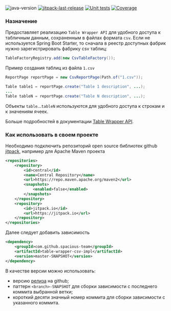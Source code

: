 ![java-version](https://img.shields.io/badge/Java-11-brightgreen?style=flat-square)
[![jitpack-last-release](https://jitpack.io/v/spacious-team/table-wrapper-csv-impl.svg?style=flat-square)](
https://jitpack.io/#spacious-team/table-wrapper-csv-impl)
[![Unit tests](https://img.shields.io/endpoint.svg?url=https%3A%2F%2Factions-badge.atrox.dev%2Fspacious-team%2Ftable-wrapper-csv-impl%2Fbadge%3Fref%3Ddevelop&style=flat-square&label=Test&logo=none)](
https://github.com/spacious-team/table-wrapper-csv-impl/actions/workflows/unit-tests.yml)
[![Coverage](https://img.shields.io/codecov/c/github/spacious-team/table-wrapper-csv-impl/develop?label=Coverage&style=flat-square&token=abjh1TArzE)](
https://codecov.io/gh/spacious-team/table-wrapper-csv-impl)

### Назначение
Предоставляет реализацию `Table Wrapper API` для удобного доступа к табличным данным, сохраненным в файлах формата `csv`.
Если не используется Spring Boot Starter, то сначала в реестр доступных фабрик нужно зарегистрировать фабрику csv таблиц:
```java
TableFactoryRegistry.add(new CsvTableFactory());
```
Пример создания таблиц из файла `1.csv`
```java
ReportPage reportPage = new CsvReportPage(Path.of("1.csv"));

Table table1 = reportPage.create("Table 1 description", ...);
...
Table tableN = reportPage.create("Table N description", ...);
```
Объекты `table`...`tableN` используются для удобного доступа к строкам и к значениям ячеек.

Больше подробностей в документации [Table Wrapper API](https://github.com/spacious-team/table-wrapper-api).

### Как использовать в своем проекте
Необходимо подключить репозиторий open source библиотек github [jitpack](https://jitpack.io/#spacious-team/table-wrapper-csv-impl),
например для Apache Maven проекта
```xml
<repositories>
    <repository>
        <id>central</id>
        <name>Central Repository</name>
        <url>https://repo.maven.apache.org/maven2</url>
        <snapshots>
            <enabled>false</enabled>
        </snapshots>
    </repository>
    <repository>
        <id>jitpack.io</id>
        <url>https://jitpack.io</url>
    </repository>
</repositories>
```
Далее следует добавить зависимость
```xml
<dependency>
    <groupId>com.github.spacious-team</groupId>
    <artifactId>table-wrapper-csv-impl</artifactId>
    <version>master-SNAPSHOT</version>
</dependency>
```
В качестве версии можно использовать:
- версию [релиза](https://github.com/spacious-team/table-wrapper-csv-impl/releases) на github;
- паттерн `<branch>-SNAPSHOT` для сборки зависимости с последнего коммита выбранной ветки;
- короткий десяти значный номер коммита для сборки зависимости с указанного коммита.
